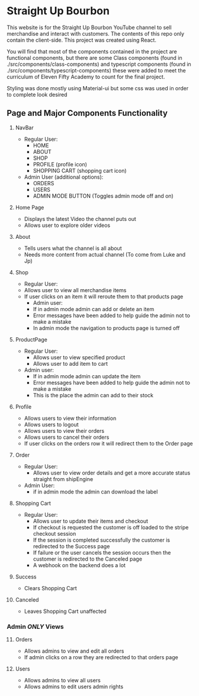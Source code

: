 # Straight Up Bourbon

This website is for the Straight Up Bourbon YouTube channel to sell merchandise and interact with customers. The contents of this repo only contain the client-side. This project was created using React.

You will find that most of the components contained in the project are functional components, but there are some Class components (found in ./src/components/class-components) and typescript components (found in ./src/components/typescript-components) these were added to meet the curriculum of Eleven Fifty Academy to count for the final project.

Styling was done mostly using Material-ui but some css was used in order to complete look desired

## Page and Major Components Functionality

1. NavBar

   - Regular User:
     - HOME
     - ABOUT
     - SHOP
     - PROFILE (profile icon)
     - SHOPPING CART (shopping cart icon)
   - Admin User (additional options):
     - ORDERS
     - USERS
     - ADMIN MODE BUTTON (Toggles admin mode off and on)

2. Home Page

   - Displays the latest Video the channel puts out
   - Allows user to explore older videos

3. About

   - Tells users what the channel is all about
   - Needs more content from actual channel (To come from Luke and Jp)

4. Shop

   - Regular User:
   - Allows user to view all merchandise items
   - If user clicks on an item it will reroute them to that products page
     - Admin user:
     - If in admin mode admin can add or delete an item
     - Error messages have been added to help guide the admin not to make a mistake
     - In admin mode the navigation to products page is turned off

5. ProductPage

   - Regular User:
     - Allows user to view specified product
     - Allows user to add item to cart
   - Admin user:
     - If in admin mode admin can update the item
     - Error messages have been added to help guide the admin not to make a mistake
     - This is the place the admin can add to their stock

6. Profile

   - Allows users to view their information
   - Allows users to logout
   - Allows users to view their orders
   - Allows users to cancel their orders
   - If user clicks on the orders row it will redirect them to the Order page

7. Order

   - Regular User:
     - Allows user to view order details and get a more accurate status straight from shipEngine
   - Admin User:
     - if in admin mode the admin can download the label

8. Shopping Cart

   - Regular User:
     - Allows user to update their items and checkout
     - If checkout is requested the customer is off loaded to the stripe checkout session
     - If the session is completed successfully the customer is redirected to the Success page
     - If failure or the user cancels the session occurs then the customer is redirected to the Canceled page
     - A webhook on the backend does a lot

9. Success

   - Clears Shopping Cart

10. Canceled

    - Leaves Shopping Cart unaffected

### Admin **_ONLY_** Views

11. Orders

    - Allows admins to view and edit all orders
    - If admin clicks on a row they are redirected to that orders page

12. Users

    - Allows admins to view all users
    - Allows admins to edit users admin rights
